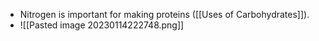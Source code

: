 - Nitrogen is important for making proteins ([[Uses of Carbohydrates]]).
- ![[Pasted image 20230114222748.png]]